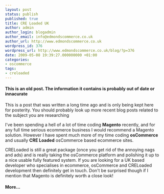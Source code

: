 ```yaml
---
layout: post
status: publish
published: true
title: CRE Loaded UK
author: admin
author_login: blogadmin
author_email: info@edmondscommerce.co.uk
author_url: http://www.edmondscommerce.co.uk
wordpress_id: 376
wordpress_url: http://www.edmondscommerce.co.uk/blog/?p=376
date: 2009-05-08 19:39:27.000000000 +01:00
categories:
- oscommerce
tags:
- creloaded
---
```

<div class="oldpost"><h4>This is an old post. The information it contains is probably out of date or innacurate</h4>
<p>
This is a post that was written a long time ago and is only being kept here for posterity.
You should probably look up more recent blog posts related to the subject you are researching
</p>
</div>
I've been spending a hell of a lot of time coding <b>Magento</b> recently, and for any full time serious ecommerce business I would recommend a Magento solution. However I have spent much more of my time coding <b>osCommerce</b> and usually <b>CRE Loaded</b> osCommerce based ecommerce sites.

CRELoaded is still a great package (once you get rid of the annoying nags and ads) and is really taking the osCommerce platform and polishing it up to a nice usable fully featured system. If you are looking for a UK based developer who specialises in ecommerce, osCommerce and CRELoaded development then definitely get in touch. Don't be surprised though if I mention that Magento is definitely worth a close look!<h4>More...</h4>
			<div style="font-size: .6em;"></div>
